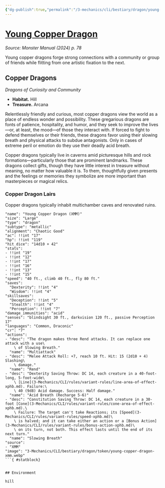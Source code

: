 ```yaml
---
{"dg-publish":true,"permalink":"/3-mechanics/cli/bestiary/dragon/young-copper-dragon-xmm/","tags":["ttrpg-cli/compendium/src/5e/xmm","ttrpg-cli/monster/cr/7","ttrpg-cli/monster/environment/hill","ttrpg-cli/monster/size/large","ttrpg-cli/monster/type/dragon/metallic"],"noteIcon":""}
---
```


# [Young Copper Dragon](3-Mechanics\CLI\bestiary\dragon/young-copper-dragon-xmm.md)
*Source: Monster Manual (2024) p. 78*  

Young copper dragons forge strong connections with a community or group of friends while flitting from one artistic fixation to the next.

## Copper Dragons

*Dragons of Curiosity and Community*

- **Habitat.** Hill  
- **Treasure.** Arcana  

Relentlessly friendly and curious, most copper dragons view the world as a place of endless wonder and possibility. These gregarious dragons are fonts of patience, hospitality, and humor, and they seek to improve the lives—or, at least, the mood—of those they interact with. If forced to fight to defend themselves or their friends, these dragons favor using their slowing breath and physical attacks to subdue antagonists. Only in cases of extreme peril or emotion do they use their deadly acid breath.

Copper dragons typically live in caverns amid picturesque hills and rock formations—particularly those that are prominent landmarks. These dragons collect gifts, though they have little interest in treasure without meaning, no matter how valuable it is. To them, thoughtfully given presents and the feelings or memories they symbolize are more important than masterpieces or magical relics.

### Copper Dragon Lairs

Copper dragons typically inhabit multichamber caves and renovated ruins.

```statblock
"name": "Young Copper Dragon (XMM)"
"size": "Large"
"type": "dragon"
"subtype": "metallic"
"alignment": "Chaotic Good"
"ac": !!int "17"
"hp": !!int "119"
"hit_dice": "14d10 + 42"
"stats":
- !!int "19"
- !!int "12"
- !!int "17"
- !!int "16"
- !!int "13"
- !!int "15"
"speed": "40 ft., climb 40 ft., fly 80 ft."
"saves":
  "Dexterity": !!int "4"
  "Wisdom": !!int "4"
"skillsaves":
  "Deception": !!int "5"
  "Stealth": !!int "4"
  "Perception": !!int "7"
"damage_immunities": "acid"
"senses": "blindsight 30 ft., darkvision 120 ft., passive Perception 17"
"languages": "Common, Draconic"
"cr": "7"
"actions":
- "desc": "The dragon makes three Rend attacks. It can replace one attack with a use\
    \ of Slowing Breath."
  "name": "Multiattack"
- "desc": "Melee Attack Roll: +7, reach 10 ft. Hit: 15 (2d10 + 4) Slashing\
    \ damage."
  "name": "Rend"
- "desc": "Dexterity Saving Throw: DC 14, each creature in a 40-foot-long, 5-foot-wide\
    \ [Line](3-Mechanics/CLI/rules/variant-rules/line-area-of-effect-xphb.md). Failure:\
    \ 40 (9d8) Acid damage. Success: Half damage."
  "name": "Acid Breath (Recharge 5-6)"
- "desc": "Constitution Saving Throw: DC 14, each creature in a 30-foot [Cone](3-Mechanics/CLI/rules/variant-rules/cone-area-of-effect-xphb.md).\
    \ Failure: The target can't take Reactions; its [Speed](3-Mechanics/CLI/rules/variant-rules/speed-xphb.md)\
    \ is halved; and it can take either an action or a [Bonus Action](3-Mechanics/CLI/rules/variant-rules/bonus-action-xphb.md)\
    \ on its turn, not both. This effect lasts until the end of its next turn."
  "name": "Slowing Breath"
"source":
- "XMM"
"image": "3-Mechanics/CLI/bestiary/dragon/token/young-copper-dragon-xmm.webp"
```{ #statblock}


## Environment

hill